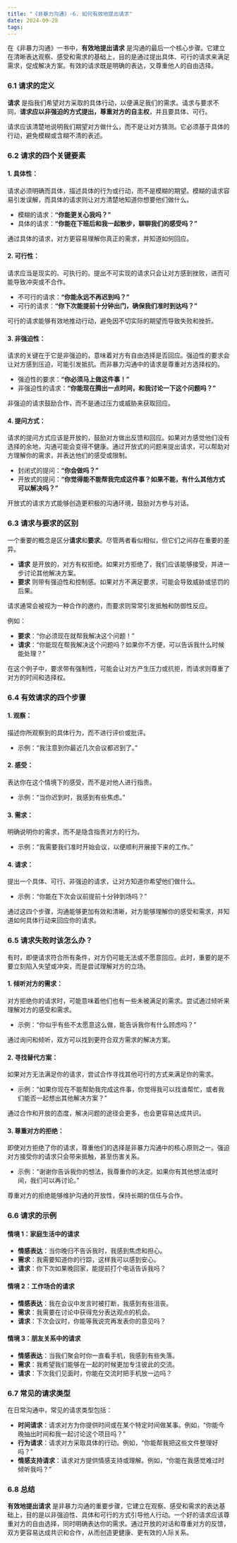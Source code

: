 ```yaml
---
title: "《非暴力沟通》-6. 如何有效地提出请求"
date: 2024-09-28
tags: 
---
```

在《非暴力沟通》一书中，**有效地提出请求** 是沟通的最后一个核心步骤。它建立在清晰表达观察、感受和需求的基础上，目的是通过提出具体、可行的请求来满足需求，促成解决方案。有效的请求既是明确的表达，又尊重他人的自由选择。

### 6.1 请求的定义

**请求** 是指我们希望对方采取的具体行动，以便满足我们的需求。请求与要求不同，**请求应以非强迫的方式提出，尊重对方的自主权**，并且要具体、可行。

请求应该清楚地说明我们期望对方做什么，而不是让对方猜测。它必须基于具体的行动，避免模糊或含糊不清的表述。

### 6.2 请求的四个关键要素

#### 1. **具体性**：
请求必须明确而具体，描述具体的行为或行动，而不是模糊的期望。模糊的请求容易引发误解，而具体的请求则让对方清楚地知道你想要他们做什么。

- 模糊的请求：**“你能更关心我吗？”**
- 具体的请求：**“你能在下班后和我一起散步，聊聊我们的感受吗？”**

通过具体的请求，对方更容易理解你真正的需求，并知道如何回应。

#### 2. **可行性**：
请求应当是现实的、可执行的。提出不可实现的请求只会让对方感到挫败，进而可能导致冲突或不合作。

- 不可行的请求：**“你能永远不再迟到吗？”**
- 可行的请求：**“你下次能提前十分钟出门，确保我们准时到达吗？”**

可行的请求能够有效地推动行动，避免因不切实际的期望而导致失败和挫折。

#### 3. **非强迫性**：
请求的关键在于它是非强迫的，意味着对方有自由选择是否回应。强迫性的要求会让对方感到压迫，可能引发抵抗。而非暴力沟通中的请求是尊重对方选择权的。

- 强迫性的要求：**“你必须马上做这件事！”**
- 非强迫性的请求：**“你能现在腾出一点时间，和我讨论一下这个问题吗？”**

非强迫的请求鼓励合作，而不是通过压力或威胁来获取回应。

#### 4. **提问方式**：
请求的提问方式应该是开放的，鼓励对方做出反馈和回应。如果对方感觉他们没有选择的余地，沟通可能会变得不健康。通过开放式的问题来提出请求，可以帮助对方理解你的需求，并表达他们的感受或限制。

- 封闭式的提问：**“你会做吗？”**
- 开放式的提问：**“你觉得能不能帮我完成这件事？如果不能，有什么其他方式可以解决吗？”**

开放式的请求方式能够创造更积极的沟通环境，鼓励对方参与对话。

### 6.3 请求与要求的区别

一个重要的概念是区分**请求**和**要求**。尽管两者看似相似，但它们之间存在重要的差异。

- **请求** 是开放的，对方有权拒绝。如果对方拒绝了，我们应该能够接受，并进一步讨论其他解决方案。
- **要求** 则带有强迫性和控制感。如果对方不满足要求，可能会导致威胁或惩罚的后果。

请求通常会被视为一种合作的邀约，而要求则常常引发抵触和防御性反应。

例如：
- **要求**：“你必须现在就帮我解决这个问题！”
- **请求**：“你能现在帮我解决这个问题吗？如果你不方便，可以告诉我什么时候能处理？”

在这个例子中，要求带有强制性，可能会让对方产生压力或抗拒，而请求则尊重了对方的时间和选择权。

### 6.4 有效请求的四个步骤

#### 1. **观察**：
描述你所观察到的具体行为，而不进行评价或批评。

- 示例：“我注意到你最近几次会议都迟到了。”

#### 2. **感受**：
表达你在这个情境下的感受，而不是对他人进行指责。

- 示例：“当你迟到时，我感到有些焦虑。”

#### 3. **需求**：
明确说明你的需求，而不是隐含指责对方的行为。

- 示例：“我需要我们准时开始会议，以便顺利开展接下来的工作。”

#### 4. **请求**：
提出一个具体、可行、非强迫的请求，让对方知道你希望他们做什么。

- 示例：“你能在下次会议前提前十分钟到场吗？”

通过这四个步骤，沟通能够更加有效和清晰，对方能够理解你的感受和需求，并知道如何具体行动来回应你的请求。

### 6.5 请求失败时该怎么办？

有时，即便请求符合所有条件，对方仍可能无法或不愿意回应。此时，重要的是不要立刻陷入失望或冲突，而是尝试理解对方的立场。

#### 1. **倾听对方的需求**：
对方拒绝你的请求时，可能意味着他们也有一些未被满足的需求。尝试通过倾听来理解对方的感受和需求。

- 示例：“你似乎有些不太愿意这么做，能告诉我你有什么顾虑吗？”

通过询问和倾听，双方可以找到更符合双方需求的解决方案。

#### 2. **寻找替代方案**：
如果对方无法满足你的请求，尝试合作寻找其他可行的方式来满足你的需求。

- 示例：“如果你现在不能帮助我完成这件事，你觉得我可以找谁帮忙，或者我们能否一起想出其他解决方案？”

通过合作和开放的态度，解决问题的途径会更多，也会更容易达成共识。

#### 3. **尊重对方的拒绝**：
即使对方拒绝了你的请求，尊重他们的选择是非暴力沟通中的核心原则之一。强迫对方接受你的请求只会带来抵触，甚至伤害关系。

- 示例：“谢谢你告诉我你的想法，我尊重你的决定。如果你有其他想法或时间，我们可以再讨论。”

尊重对方的拒绝能够维护沟通的开放性，保持长期的信任与合作。

### 6.6 请求的示例

#### 情境 1：家庭生活中的请求
- **情感表达**：当你晚归不告诉我时，我感到焦虑和担心。
- **需求**：我需要知道你的行踪，这样我可以感到安心。
- **请求**：你下次如果晚回家，能提前打个电话告诉我吗？

#### 情境 2：工作场合的请求
- **情感表达**：我在会议中发言时被打断，我感到有些沮丧。
- **需求**：我需要在讨论中获得充分表达观点的机会。
- **请求**：下次会议时，你能等我说完再发表你的意见吗？

#### 情境 3：朋友关系中的请求
- **情感表达**：当我们聚会时你一直看手机，我感到有些失落。
- **需求**：我希望我们能够在一起的时候更加专注彼此的交流。
- **请求**：下次我们见面时，你能在交流时把手机放一边吗？

### 6.7 常见的请求类型

在日常沟通中，常见的请求类型包括：
- **时间请求**：请求对方为你提供时间或在某个特定时间做某事。例如，“你能今晚抽出时间和我一起讨论这个项目吗？”
- **行为请求**：请求对方采取具体的行动。例如，“你能帮我把这些文件整理好吗？”
- **情感支持请求**：请求对方提供情感支持或理解。例如，“你能在我感觉难过时倾听我吗？”

### 6.8 总结

**有效地提出请求** 是非暴力沟通的重要步骤，它建立在观察、感受和需求的表达基础上，目的是以非强迫性、具体和可行的方式引导他人行动。一个好的请求应该尊重对方的自由选择，同时明确表达你的需求。通过开放的对话和尊重对方的反馈，双方更容易达成共识和合作，从而创造更健康、更有效的人际关系。
